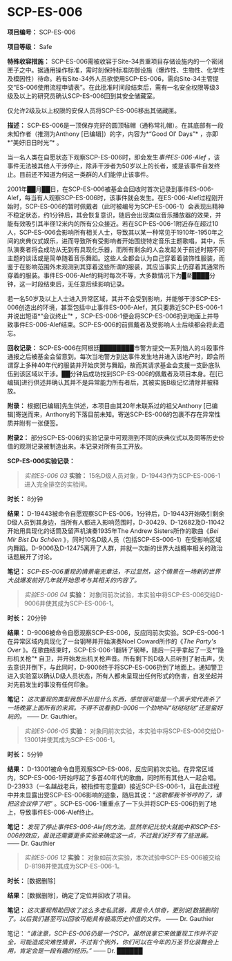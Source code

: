 # SCP-ES-006
**项目编号：**  SCP-ES-006


**项目等级：**  Safe

**特殊收容措施：**  SCP-ES-006需被收容于Site-34贵重项目存储设施内的一个密闭匣子之中。据通用操作标准，需时刻保持标准防御设施（爆炸性、生物性、化学性及模因性）待命。若有Site-34外人员欲使用SCP-ES-006，需向Site-34主管提交“ES-006使用流程申请表”。在此批准时间段结束后，需有一名安全权限等级3级及以上的研究员确认SCP-ES-006回到其安全储藏室。

仅允许2级及以上权限的安保人员将SCP-ES-006移出其储藏匣。

**描述：**  SCP-ES-006是一顶保存完好的圆顶毡帽（通称常礼帽）。在其底部有一段未知作者（推测为Anthony [已编辑]）的字，内容为*“Good Ol' Days”* ，亦即*“美好旧日时光”* 。

当一名人类在自愿状态下观察SCP-ES-006时，即会发生*事件ES-006-Alef* ，该事件无法被其他人干涉停止，除非干涉者为50岁以上的长者，或是该事件自发终止。目前还不知道为何这一类群的人们能停止该事件。

2001年██月██日，在SCP-ES-006被基金会回收时首次记录到事件ES-006-Alef，每当有人观察SCP-ES-006时，该事件就会发生。在ES-006-Alef过程刚开始时，SCP-ES-006的暂时佩戴者（此时被编号为SCP-ES-006-1）会表现出精神不稳定状态，约1分钟后，其会恢复意识，随后会出现类似音乐播放器的效果，并能有效吸引其半径12米内的所有公众接近。若在SCP-ES-006-1附近存在超过10人，SCP-ES-006会影响所有相关人士，导致其以某一种常见于1910年-1950年之间的庆典仪式娱乐，进而导致所有受影响者开始围绕特定音乐主题歌唱，其中，乐队演奏者将会成功从无到有具现化乐器，而所有剩余的人会发起关于前述时期不同主题的谈话或是简单随着音乐舞蹈。这些人全都会认为自己穿着着装饰性服装，而鉴于在影响范围外未观测到其穿着这些所谓的服装，其应当事实上仍穿着其通常所穿着的服装。事件ES-006-Alef的耗时每次不等，大多数情况下为█至████分钟，这一时段结束后，无任意后续影响记录。

若一名50岁及以上人士进入异常区域，其并不会受到影响，并能够干涉SCP-ES-006创造出的环境，甚至包括中止事件ES-006-Alef，其只要靠近SCP-ES-006-1并说出短语*“会议终止”* ，SCP-ES-006-1便会将SCP-ES-006扔到地面上并导致事件ES-006-Alef结束。SCP-ES-006的前佩戴者及受影响人士后续都会将此遗忘。

**回收记录：**  SCP-ES-006在阿根廷████████市警方提交一系列恼人的斗殴事件通报之后被基金会留意到。每次当地警方到达事件发生地并进入该地产时，即会所谓穿上多种40年代的服装并开始庆贺与舞蹈，故而其请求基金会支援一支卧底队伍到该区域以干涉。██分钟后成功找到SCP-ES-006的佩戴者及项目本身。在[已编辑]进行供述并确认其并不是异常能力所有者后，其被实施B级记忆清除并被释放。

**附录：**  根据[已编辑]先生供述，本项目由其20年未联系过的祖父Anthony [已编辑]寄送而来，Anthony的下落目前未知。寄送SCP-ES-006的包裹不存在异常性质并附有一张便签。


**附录2：**  部分SCP-ES-006的实验记录中可观测到不同的庆典仪式以及同等历史价值的观测记录被制造出来。本记录对所有员工开放。

**SCP-ES-006实验记录：** 


> *实验ES-006 03* 
**实验：**  15名D级人员对象，D-19443作为SCP-ES-006-1进入完全排空的实验间。

**时长：**  8分钟

**结果：**  D-19443被命令自愿观察SCP-ES-006，1分钟后，D-19443开始吸引剩余D级人员到其身边，当所有人都进入影响范围时，D-30429、D-12682及D-11042开始用具现化的话筒及留声机演奏1935年The Andrew Sisters所作的歌曲《*Bei Mir Bist Du Schöen* 》，同时10名D级人员（包括SCP-ES-006-1）在受影响区域内舞蹈。D-9006及D-12475离开了人群，并就一次新的世界大战概率相关的政治话题展开了讨论。

**笔记：**  *SCP-ES-006重现的情景毫无章法，不过显然，这个情景在一场新的世界大战爆发前好几年就开始思考与其相关的内容了。* 
> 


> *实验ES-006 04* 
**实验：**  对象同前次试验，本实验中将SCP-ES-006交给D-9006并使其成为SCP-ES-006-1。

**时长：**  20分钟

**结果：**  D-9006被命令自愿观察SCP-ES-006，反应同前次实验。SCP-ES-006-1在异常区域内具现化了一台钢琴并开始演奏Noel Coward所作的《*The Party's Over* 》。在歌曲结束时，SCP-ES-006-1翻转了钢琴，随后一只手拿起了一支*“隐形机关枪”* 自卫，并开始发出机关枪声音。所有剩下的D级人员听到了射击声，失去意识并倒下，与此同时，D-9006终于将SCP-ES-006扔到了地面上。通知警卫进入实验室以确认D级人员状态，所有人都未呈现出任何形式的伤害，自发坐起并对先前发生的事没有任何印象。

**笔记：**  *这次重现的类型我想不出是什么东西，感觉很可能是一个黑手党代表杀了一场晚宴上面所有的来宾。不得不说看到D-9006一个劲地叫“哒哒哒哒”还是蛮好玩的。*  —— Dr. Gauthier。
> 


> *实验ES-006-05* 
**实验：**  对象同前次实验，本实验中将SCP-ES-006交给D-13001并使其成为SCP-ES-006-1。

**时长：**  5分钟

**结果：**  D-13001被命令自愿观察SCP-ES-006，反应同前次实验。在异常区域内，SCP-ES-006-1开始哼起了多首40年代的歌曲，同时所有其他人一起合唱。D-23933（一名越战老兵，被指控有恋童癖）接近SCP-ES-006-1，且在此过程中并未显露出受SCP-ES-006影响的迹象，随后其说：*“这歌都我爷爷哼的了，请把这会议停了吧”* 。SCP-ES-006-1重重点了一下头并将SCP-ES-006扔到了地上，导致事件ES-006-Alef终止。

**笔记：**  *发现了停止事件ES-006-Alef的方法。显然年纪比较大就能中和SCP-ES-006的效应，虽说还需要更多实验来确定这一点，不过我们好歹有了些进展。*  —— Dr. Gauthier
> 


> *实验ES-006 12* 
**实验：**  对象如前次实验，本次试验中SCP-ES-006被交给D-8198并使其成为SCP-ES-006-1。

**时长：**  [数据删除]

**结果：**  [数据删除]，确定了定位并回收了项目。

**笔记：**  *这次重现帮助回收了这么多走私武器，真是令人惊奇，更别说[数据删除]了。以后我们甚至可以回收可能具有极高历史价值的文件。*  —— Dr. Gauthier
> 

笔记： *“请注意，SCP-ES-006仍是一个SCP。虽然说拿它来做重现工作并不安全，可能造成灾难性情景，不过有个例外，你们可以在今年的万圣节化装舞会上用，肯定会是一段有趣的经历。”*  —— Dr. ██████

